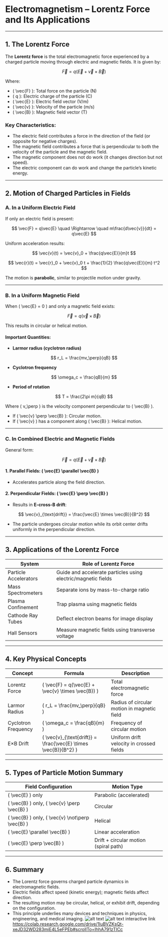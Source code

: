 # Electromagnetism – Lorentz Force and Its Applications

---

## 1. The Lorentz Force

The **Lorentz force** is the total electromagnetic force experienced by a charged particle moving through electric and magnetic fields. It is given by:

$$
\vec{F} = q(\vec{E} + \vec{v} \times \vec{B})
$$

Where:

- \( \vec{F} \): Total force on the particle (N)  
- \( q \): Electric charge of the particle (C)  
- \( \vec{E} \): Electric field vector (V/m)  
- \( \vec{v} \): Velocity of the particle (m/s)  
- \( \vec{B} \): Magnetic field vector (T)  

### Key Characteristics:

- The electric field contributes a force in the direction of the field (or opposite for negative charges).
- The magnetic field contributes a force that is perpendicular to both the velocity of the particle and the magnetic field.
- The magnetic component does not do work (it changes direction but not speed).
- The electric component can do work and change the particle’s kinetic energy.

---

## 2. Motion of Charged Particles in Fields

### A. In a Uniform Electric Field

If only an electric field is present:

$$
\vec{F} = q\vec{E} \quad \Rightarrow \quad m\frac{d\vec{v}}{dt} = q\vec{E}
$$

Uniform acceleration results:

$$
\vec{v}(t) = \vec{v}_0 + \frac{q\vec{E}}{m}t
$$

$$
\vec{r}(t) = \vec{r}_0 + \vec{v}_0 t + \frac{1}{2} \frac{q\vec{E}}{m} t^2
$$

The motion is **parabolic**, similar to projectile motion under gravity.

---

### B. In a Uniform Magnetic Field

When \( \vec{E} = 0 \) and only a magnetic field exists:

$$
\vec{F} = q(\vec{v} \times \vec{B})
$$

This results in circular or helical motion.

#### Important Quantities:

- **Larmor radius (cyclotron radius)**

$$
r_L = \frac{mv_\perp}{qB}
$$

- **Cyclotron frequency**

$$
\omega_c = \frac{qB}{m}
$$

- **Period of rotation**

$$
T = \frac{2\pi m}{qB}
$$

Where \( v_\perp \) is the velocity component perpendicular to \( \vec{B} \).

- If \( \vec{v} \perp \vec{B} \): Circular motion.
- If \( \vec{v} \) has a component along \( \vec{B} \): Helical motion.

---

### C. In Combined Electric and Magnetic Fields

General form:

$$
\vec{F} = q(\vec{E} + \vec{v} \times \vec{B})
$$

#### 1. Parallel Fields: \( \vec{E} \parallel \vec{B} \)

- Accelerates particle along the field direction.

#### 2. Perpendicular Fields: \( \vec{E} \perp \vec{B} \)

- Results in **E-cross-B drift**:

$$
\vec{v}_{\text{drift}} = \frac{\vec{E} \times \vec{B}}{B^2}
$$

- The particle undergoes circular motion while its orbit center drifts uniformly in the perpendicular direction.

---

## 3. Applications of the Lorentz Force

| System | Role of Lorentz Force |
|--------|------------------------|
| Particle Accelerators | Guide and accelerate particles using electric/magnetic fields |
| Mass Spectrometers | Separate ions by mass-to-charge ratio |
| Plasma Confinement | Trap plasma using magnetic fields |
| Cathode Ray Tubes | Deflect electron beams for image display |
| Hall Sensors | Measure magnetic fields using transverse voltage |

---

## 4. Key Physical Concepts

| Concept | Formula | Description |
|--------|---------|-------------|
| Lorentz Force | \( \vec{F} = q(\vec{E} + \vec{v} \times \vec{B}) \) | Total electromagnetic force |
| Larmor Radius | \( r_L = \frac{mv_\perp}{qB} \) | Radius of circular motion in magnetic field |
| Cyclotron Frequency | \( \omega_c = \frac{qB}{m} \) | Frequency of circular motion |
| E×B Drift | \( \vec{v}_{\text{drift}} = \frac{\vec{E} \times \vec{B}}{B^2} \) | Uniform drift velocity in crossed fields |

---

## 5. Types of Particle Motion Summary

| Field Configuration | Motion Type |
|---------------------|-------------|
| \( \vec{E} \) only | Parabolic (accelerated) |
| \( \vec{B} \) only, \( \vec{v} \perp \vec{B} \) | Circular |
| \( \vec{B} \) only, \( \vec{v} \not\perp \vec{B} \) | Helical |
| \( \vec{E} \parallel \vec{B} \) | Linear acceleration |
| \( \vec{E} \perp \vec{B} \) | Drift + circular motion (spiral path) |

---

## 6. Summary

- The Lorentz force governs charged particle dynamics in electromagnetic fields.
- Electric fields affect speed (kinetic energy); magnetic fields affect direction.
- The resulting motion may be circular, helical, or exhibit drift, depending on the configuration.
- This principle underlies many devices and techniques in physics, engineering, and medical imaging.
![alt text](image.png)
![alt text](image-1.png)
interactive link https://colab.research.google.com/drive/1luBVZKsQt-xeJD32WD283miE4L5eFPEb#scrollTo=lhhA791zTICc